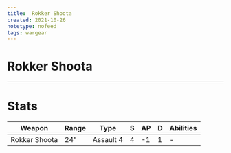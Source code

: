 ```yaml
---
title:  Rokker Shoota
created: 2021-10-26
notetype: nofeed
tags: wargear
---
```


# Rokker Shoota

---

# Stats

| Weapon        | Range | Type      | S   | AP  | D   | Abilities |
| ------------- | ----- | --------- | --- | --- | --- | --------- |
| Rokker Shoota | 24"   | Assault 4 | 4   | -1  | 1   | -         | 
